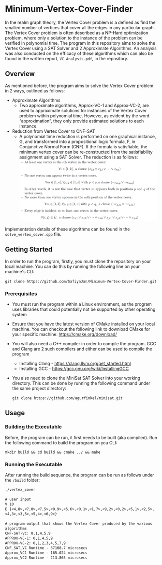 # Minimum-Vertex-Cover-Finder

In the realm graph theory, the Vertex Cover problem is a defined as find the smalled number of vertices that cover all the edges in any particular graph. The Vertex Cover problem is often described as a NP-Hard optimization problem, where only a solution to the instance of the problem can be verified in polynomial time. The program in this repository aims to solve the Vertex Cover using a SAT Solver and 2 Approximate Algorithms. An analysis was also conducted on the efficacy of these algorithms which can also be found in the written report, ```VC_Analysis.pdf```, in the repository.

## Overview 
As mentioned before, the program aims to solve the Vertex Cover problem in 2 ways, outlined as follows:
- Approximate Algorithms
  - Two approximate algorithms, Approx-VC-1 and Approx-VC-2, are used to approximate solutions for instances of the Vertex Cover problem within polynomial time. However, as evident by the word ”approximation”, they only provide estimated solutions to each instance. 
- Reduction from Vertex Cover to CNF-SAT
  - A polynomial time reduction is performed on one graphical instance, G, and transformed into a propositional logic formula, F, in Conjunctive Normal Form (CNF). If the formula is satisfiable, the minimum vertex cover can be re-constructed from the satisfiability assignment using a SAT Solver. The reduction is as follows: 
    <img src="CNFSAT Reduction.png" width=600>

Implementation details of these algorithms can be found in the ```solve_vertex_cover.cpp``` file.

## Getting Started

In order to run the program, firstly, you must clone the repository on your local machine. You can do this by running the following line on your machine's CLI:

```git clone https://github.com/SafiyaJan/Minimum-Vertex-Cover-Finder.git```

### Prerequisites

- You must run the program within a Linux environment, as the program uses libraries that could potentially not be supported by other operating system
- Ensure that you have the latest version of CMake installed on your local machine. You can checkout the following link to download CMake for your specific machine: https://cmake.org/download/
- You will also need a C++ compiler in order to compile the program. GCC and Clang are 2 such compilers and either can be used to compile the program
  - Installing Clang - https://clang.llvm.org/get_started.html
  - Installing GCC - https://gcc.gnu.org/wiki/InstallingGCC
- You also need to clone the MiniSat SAT Solver into your working directory. This can be done by running the following command under the same project directory:

  ``` git clone https://github.com/agurfinkel/minisat.git ```


## Usage 

### Building the Executable

Before, the program can be run, it first needs to be built (aka compiled). Run the following command to build the program on you CLI:
```
mkdir build && cd build && cmake ../ && make
```

### Running the Executable
After running the build sequence, the program can be run as follows under the ```/build``` folder:
```
./vertex_cover

# user input
V 10
E {<4,8>,<7,0>,<7,5>,<0,9>,<5,6>,<0,1>,<1,7>,<9,2>,<0,2>,<5,1>,<2,5>,<4,3>,<3,5>,<5,4>,<6,9>}

# program output that shows the Vertex Cover produced by the various algorithms
CNF-SAT-VC: 0,1,4,5,9         
APPROX-VC-1: 0,1,4,5,9
APPROX-VC-2: 0,1,2,3,4,5,7,9
CNF_SAT_VC Runtime - 37108.7 microsecs
Approx_VC1 Runtime - 165.024 microsecs
Approx_VC2 Runtime - 213.865 microsecs

```




